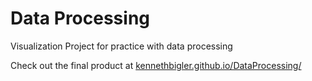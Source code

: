 # Data Processing

Visualization Project for practice with data processing

Check out the final product at [kennethbigler.github.io/DataProcessing/](http://kennethbigler.github.io/DataProcessing/)